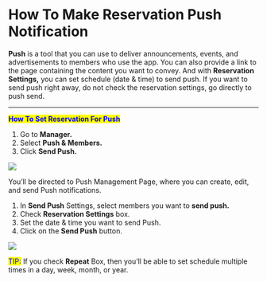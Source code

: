 # How To Make Reservation Push Notification

**Push** is a tool that you can use to deliver announcements, events, and advertisements to members who use the app. You can also provide a link to the page containing the content you want to convey. And with **Reservation Settings,** you can set schedule (date & time) to send push. If you want to send push right away, do not check the reservation settings, go directly to push send.

***

<mark style="color:blue;">**How To Set Reservation For Push**</mark>

1. Go to **Manager.**&#x20;
2. Select **Push & Members.**
3. Click **Send Push.**

![](https://support.swing2app.com/wp-content/uploads/2020/02/send\_push.png)

You’ll be directed to Push Management Page, where you can create, edit, and send Push notifications.

1. In **Send Push** Settings, select members you want to **send push.**
2. Check **Reservation Settings** box.
3. Set the date & time you want to send Push.
4. Click on the **Send Push** button.&#x20;

![](https://support.swing2app.com/wp-content/uploads/2020/02/Screenshot-2020-04-24-at-16.40.42.png)

<mark style="color:blue;">TIP:</mark> If you check **Repeat** Box, then you’ll be able to set schedule multiple times in a day, week, month, or year.
